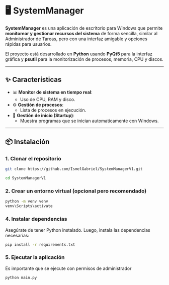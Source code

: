 # 🖥️ SystemManager

**SystemManager** es una aplicación de escritorio para Windows que permite **monitorear y gestionar recursos del sistema** de forma sencilla, similar al Administrador de Tareas, pero con una interfaz amigable y opciones rápidas para usuarios.  

El proyecto está desarrollado en **Python** usando **PyQt5** para la interfaz gráfica y **psutil** para la monitorización de procesos, memoria, CPU y discos.

---

## ✨ Características

- 📊 **Monitor de sistema en tiempo real**:
  - Uso de CPU, RAM y disco.
- ⚙️ **Gestión de procesos**:
  - Lista de procesos en ejecución.
- 🚀 **Gestión de inicio (Startup)**:
  - Muestra programas que se inician automaticamente con Windows.

---

## 📦 Instalación

### 1. Clonar el repositorio

```bash
git clone https://github.com/IsmelGabriel/SystemManagerV1.git

cd SystemManagerV1
```

### 2. Crear un entorno virtual (opcional pero recomendado)

```bash
python -m venv venv
venv\Scripts\activate
```

### 4. Instalar dependencias

Asegúrate de tener Python instalado. Luego, instala las dependencias necesarias:

```bash
pip install -r requirements.txt
```

### 5. Ejecutar la aplicación

Es importante que se ejecute con permisos de administrador

```bash
python main.py
```
